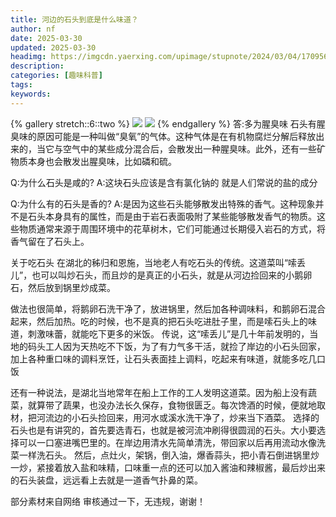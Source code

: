 ```yaml
---
title: 河边的石头到底是什么味道？
author: nf
date: 2025-03-30
updated: 2025-03-30
headimg: https://imgcdn.yaerxing.com/upimage/stupnote/2024/03/04/1709561515_15572939_5167.jpg
description: 
categories: [趣味科普]
tags: 
keywords: 
---
```


{% gallery stretch::6::two %}
![](https://imgcdn.yaerxing.com/upimage/stupnote/2024/03/04/1709561515_15572939_5167.jpg)
![](https://imgcdn.yaerxing.com/upimage/stupnote/2024/03/04/1709561515_15572939_1743.jpg)
{% endgallery %}
答:多为腥臭味
石头有腥臭味的原因可能是一种叫做“臭氧”的气体。这种气体是在有机物腐烂分解后释放出来的，当它与空气中的某些成分混合后，会散发出一种腥臭味。此外，还有一些矿物质本身也会散发出腥臭味，比如磷和硫。

Q:为什么石头是咸的?
A:这块石头应该是含有氯化钠的 就是人们常说的盐的成分

Q:为什么有的石头是香的?
A:是因为这些石头能够散发出特殊的香气。这种现象并不是石头本身具有的属性，而是由于岩石表面吸附了某些能够散发香气的物质。这些物质通常来源于周围环境中的花草树木，它们可能通过长期侵入岩石的方式，将香气留在了石头上。


关于吃石头
在湖北的秭归和恩施，当地老人有吃石头的传统。这道菜叫“嗦丢儿”，也可以叫炒石头，而且炒的是真正的小石头，就是从河边捡回来的小鹅卵石，然后放到锅里炒成菜。

做法也很简单，将鹅卵石洗干净了，放进锅里，然后加各种调味料，和鹅卵石混合起来，然后加热。吃的时候，也不是真的把石头吃进肚子里，而是嗦石头上的味道，刺激味蕾，就能吃下更多的米饭。
传说，这“嗦丢儿”是几十年前发明的，当地的码头工人因为天热吃不下饭，为了有力气多干活，就捡了岸边的小石头回家，加上各种重口味的调料烹饪，让石头表面挂上调料，吃起来有味道，就能多吃几口饭

还有一种说法，是湖北当地常年在船上工作的工人发明这道菜。因为船上没有蔬菜，就算带了蔬果，也没办法长久保存，食物很匮乏。每次馋酒的时候，便就地取材，把河流边的小石头捡回来，用河水或溪水洗干净了，炒来当下酒菜。
选择的石头也是有讲究的，首先要选青石，也就是被河流冲刷得很圆润的石头。大小要选择可以一口塞进嘴巴里的。在岸边用清水先简单清洗，带回家以后再用流动水像洗菜一样洗石头。
然后，点灶火，架锅，倒入油，爆香蒜头，把小青石倒进锅里炒一炒，紧接着放入盐和味精，口味重一点的还可以加入酱油和辣椒酱，最后炒出来的石头装盘，远远看上去就是一道香气扑鼻的菜。

部分素材来自网络
审核通过一下，无违规，谢谢！
